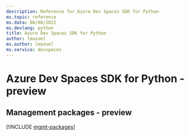 ```yaml
---
description: Reference for Azure Dev Spaces SDK for Python
ms.topic: reference
ms.data: 08/08/2022
ms.devlang: python
title: Azure Dev Spaces SDK for Python
author: lmazuel
ms.author: lmazuel
ms.service: devspaces
---
```

# Azure Dev Spaces SDK for Python - preview

## Management packages - preview
[!INCLUDE [mgmt-packages](dev-spaces-mgmt-index.md)]
